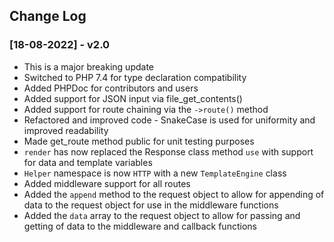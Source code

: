## Change Log


### [18-08-2022] - v2.0
- This is a major breaking update
- Switched to PHP 7.4 for type declaration compatibility
- Added PHPDoc for contributors and users
- Added support for JSON input via file_get_contents()
- Added support for route chaining via the `->route()` method
- Refactored and improved code - SnakeCase is used for uniformity and improved readability
- Made get_route method public for unit testing purposes
- `render` has now replaced the Response class method `use` with support for data and template variables
- `Helper` namespace is now `HTTP` with a new `TemplateEngine` class
- Added middleware support for all routes
- Added the `append` method to the request object to allow for appending of data to the request object for use in the middleware functions
- Added the `data` array to the request object to allow for passing and getting of data to the middleware and callback functions